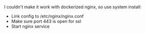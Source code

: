 I couldn't make it work with dockerized nginx, so use system install:

- Link config to /etc/nginx/nginx.conf
- Make sure port 443 is open for ssl
- Start nginx service
